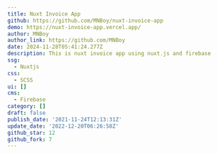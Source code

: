 ```yaml
---
title: Nuxt Invoice App
github: https://github.com/MNBoy/nuxt-invoice-app
demo: https://nuxt-invoice-app.vercel.app/
author: MNBoy
author_link: https://github.com/MNBoy
date: 2024-11-28T05:41:24.277Z
description: This is nuxt invoice app using nuxt.js and firebase
ssg:
  - Nuxtjs
css:
  - SCSS
ui: []
cms:
  - Firebase
category: []
draft: false
publish_date: '2021-11-24T12:13:31Z'
update_date: '2022-12-20T06:26:58Z'
github_star: 12
github_fork: 7
---
```

